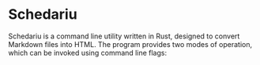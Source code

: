 # Schedariu
Schedariu is a command line utility written in Rust, designed to convert Markdown files into HTML. The program provides two modes of operation, which can be invoked using command line flags:
